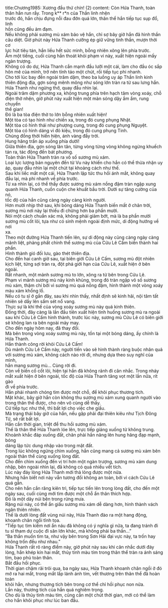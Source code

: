 title:Chương1985: Xương đầu thứ chín! (2)
content:
Còn Hứa Thanh, toàn thân hắn run rẩy. Trong k** r*n của Thần linh nhện<br>trước đó, hắn chịu đựng nỗi đau đớn quá lớn, thân thể hắn tiếp tục sụp đổ, linh<br>hồn cũng đều ảm đạm.<br>Nếu không phải sương mù xám bảo vệ hắn, chỉ sợ bây giờ hắn đã hình thần<br>câu diệt. Giờ phút này Hứa Thanh cưỡng ép giữ vững tinh thần, mượn thời cơ<br>lực hút tiêu tán, hắn liều hết sức mình, bỗng nhiên xông lên phía trước.<br>Ầm một tiếng, cuối cùng hắn thoát khỏi phạm vi này, xuất hiện ngoài mấy<br>ngàn trượng.<br>Không có do dự, Hứa Thanh cắn mạnh đầu lưỡi một cái, làm cho đầu óc sắp<br>hôn mê của mình, trở nên tỉnh táo một chút, rồi tiếp tục phi nhanh.<br>Cho tới lúc bay đến ngoài trăm dặm, theo ba luồng uy áp Thần linh kinh<br>thiên động địa, gợn sóng mênh mông như sóng lớn tràn ra từ sau lưng hắn.<br>Hứa Thanh như ngừng thở, quay đầu nhìn lại.<br>Ngoài trăm dặm phương xa, không trung phía trên hạch tâm vòng xoáy, chỗ<br>điện thờ nhện, giờ phút này xuất hiện một màn sóng dậy ầm ầm, rung chuyển<br>thế gian!<br>Đó là ba tòa điện thờ to lớn bỗng nhiên xuất hiện!<br>Một tòa có tạo hình như chiến xa, trong đó cung phụng Nhật.<br>Một tòa có hình thái như phượng cung, trong đó cung phụng Nguyệt.<br>Một tòa có hình dáng vì đỏ kiệu, trong đó cung phụng Tinh.<br>Chúng đồng thời hiển hiện, ánh vàng đầy trời.<br>Hung hăng trấn áp xuống phía dưới!<br>Giữa thiên địa, gợn sóng lăn tăn, từng vòng từng vòng không ngừng khuếch<br>tán ra, tác động đến bát phương.<br>Toàn thân Hứa Thanh tràn ra vô số sương mù xám.<br>Loại lực lượng bản nguyên đến từ Vu này khiến cho hắn có thể thừa nhận uy<br>áp, quay đầu nhìn lại một chút tại khoảng cách như thế.<br>Sau khi liếc mắt một cái, Hứa Thanh lập tức thu hồi ánh mắt, không quay<br>đầu lại, mà phi nhanh về phía trước.<br>Từ xa nhìn lại, có thể thấy được sương mù xám nồng đậm tràn ngập xung<br>quanh Hứa Thanh, cuồn cuộn che khuất bầu trời. Dưới sự tăng cường của nó,<br>tốc độ của hắn cũng càng ngày càng kinh người.<br>Hơn mười nhịp thở sau, khi bóng dáng Hứa Thanh biến mất ở chân trời,<br>sương mù nơi này lại thiếu đi chừng hơn ba phần mười.<br>Nói một cách chuẩn xác mà, không phải giảm bớt, mà là ba phần mười<br>sương mù cốt lõi, tựa như có sinh mệnh ngoài định mức, di động hướng về nơi<br>xa.<br>Theo một đường Hứa Thanh tiến lên, sự di động này cũng càng ngày càng<br>mãnh liệt, phảng phất chỉnh thể sương mù của Cửu Lê Cấm biến thành hai<br>phần.<br>Hình thành gió đối lưu, gào thét thiên địa.<br>Cho đến hai canh giờ sau, tại biên giới Cửu Lê Cấm, sương mù đột nhiên<br>kịch liệt, từng sợi tràn ra, đột phá giới hạn của Cửu Lê, xuất hiện ở bên ngoài.<br>Rất nhanh, một mảnh sương mù to lớn, xông ra từ bên trong Cửu Lê.<br>Phạm vi mảnh sương mù này kinh khủng, trong đó tràn ngập vô số sương<br>mù xám, thậm chí bởi vì sương mù quá nồng đậm, hình thành một vòng xoáy<br>màu xám khổng lồ.<br>Nếu có tu sĩ ở gần đây, sau khi nhìn thấy, nhất định sẽ kinh hãi, nội tâm tất<br>nhiên sẽ dấy lên sấm sét nổ vang.<br>Thực sự là khí thế của vòng xoáy sương mù này quá kinh thiên.<br>Đồng thời, đây càng là lần đầu tiên xuất hiện tình huống sương mù ra ngoài<br>sau khi Cửu Lê Cấm hình thành, trước lúc này, sương mù Cửu Lê có biên giới<br>sẽ không lan ra bên ngoài mảy may.<br>Cho đến ngày hôm nay, đã thay đổi.<br>Mà bên trong vòng xoáy sương mù này, tồn tại một bóng dáng, ấy chính là<br>Hứa Thanh.<br>Hắn thành công rời khỏi Cửu Lê Cấm!<br>Dù mảnh Cửu Lê Cấm này, người tiến vào sẽ hình thành ràng buộc nhân quả<br>với sương mù xám, không cách nào rời đi, nhưng dựa theo suy nghĩ của mình,<br>hắn mang sương mù… Cùng rời đi.<br>Còn về biến cố cốt lõi, hiện tại hắn đã không rảnh đi cân nhắc. Trong nháy<br>mắt xuất hiện ở bên ngoài, tốc độ của Hứa Thanh tăng vọt một lần nữa, rít gào<br>đi về phía trước.<br>Hắn phải nhanh chóng tìm được một chỗ, để khôi phục thương tích.<br>Mặt khác, bây giờ hắn còn không thu sương mù xám xung quanh người vào<br>trong thân thể được, cho nên vô cùng dễ thấy.<br>Cứ tiếp tục như thế, thì bất lợi cho việc che giấu.<br>Mà trạng thái bây giờ của hắn, nếu gặp phải đại thiên kiêu như Tịch Đông<br>Tử, sẽ rất bất lợi.<br>Hắn cần thời gian, triệt để thu hồi sương mù xám.<br>Thế là thân thể Hứa Thanh lóe lên, trực tiếp giáng xuống từ không trung.<br>Khoảnh khắc đáp xuống đất, chân phải hắn nâng lên hung hăng đạp mạnh, bóng<br>dáng lập tức dung nhập vào trong mặt đất.<br>Trong lúc không ngừng chìm xuống, hắn cũng mang cả sương mù xám bên<br>ngoài thân thể cùng xuống lòng đất.<br>Cho đến chìm xuống đến vị trí hơn một ngàn trượng, sương mù xám dung<br>nhập, bên ngoài nhìn lại, đã không có quá nhiều vết tích.<br>Lúc này đáy lòng Hứa Thanh mới thả lỏng được một nửa.<br>Nhưng hắn biết nơi này vẫn tương đối không an toàn, bởi vì cách Cửu Lê<br>quá gần.<br>Cho nên hắn cắn răng kiên trì, tiếp tục tiến lên trong lòng đất, cho đến một<br>ngày sau, cuối cùng mới tìm được một chỗ ẩn thân thích hợp.<br>Đó là một dãy núi bên trong rừng mưa.<br>Rặng núi này, có thể ẩn giấu sương mù xám dễ dàng hơn, hình thành vách<br>ngăn thiên nhiên.<br>Thế là dưới lòng đất vùng núi này, Hứa Thanh đào ra một hang động,<br>khoanh chân ngồi tĩnh tọa.<br>“Tiếp tục tìm kiếm nơi ẩn náu đã không có ý nghĩa gì nữa, ta đang tránh đi<br>tu sĩ tham dự cuộc đi săn lớn khác, mà không phải ba thần…”<br>“Ba thần muốn tìm ta, như vậy bên trong Sơn Hải đại vực này, ta trốn hay<br>không trốn đều như nhau.”<br>Hứa Thanh rất rõ ràng điểm này, giờ phút này sau khi cân nhắc dưới đáy<br>lòng, hắn khép kín hai mắt, thủy tinh màu tím trong thân thể tràn ra ánh sáng<br>tím, bao phủ toàn thân.<br>Bắt đầu hồi phục.<br>Thời gian chậm rãi trôi qua, ba ngày sau, Hứa Thanh khoanh chân ngồi ở đó<br>mở ra hai mắt, trong mắt lấp lánh ánh tím, vết thương trên thân thể đã hoàn toàn<br>khỏi hẳn, nhưng thương tích bên trong cơ thể chỉ hồi phục non nửa.<br>Lần này, thương tích của hắn quá nghiêm trọng.<br>Cho dù là thủy tinh màu tím, cũng cần một chút thời gian, mới có thể làm<br>cho hắn khôi phục như lúc ban đầu.